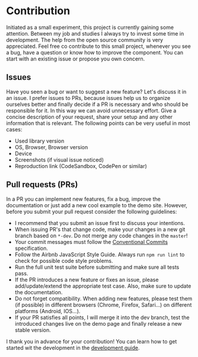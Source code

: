 # Contribution

Initiated as a small experiment, this project is currently gaining some attention.
Between my job and studies I always try to invest some time in development.
The help from the open source community is very appreciated.
Feel free co contribute to this small project, whenever you see a bug, have a question or know how to improve the component.
You can start with an existing issue or propose you own concern.

## Issues

Have you seen a bug or want to suggest a new feature? Let's discuss it in an issue. I prefer issues to PRs, because
issues help us to organize ourselves better and finally decide if a PR is necessary and who should be responsible for it.
In this way we can avoid unnecessary effort. Give a concise description of your request, share your setup and any other
information that is relevant. The following points can be very useful in most cases:

- Used library version
- OS, Browser, Browser version
- Device
- Screenshots (if visual issue noticed)
- Reproduction link (CodeSandbox, CodePen or similar)

## Pull requests (PRs)

In a PR you can implement new features, fix a bug, improve the documentation or just add a new cool example to the demo site.
However, before you submit your pull request consider the following guidelines:

- I recommend that you submit an issue first to discuss your intentions.
- When issuing PR's that change code, make your changes in a new git branch based on `*-dev`. Do not merge any code changes in the `master`!
- Your commit messages must follow the [Conventional Commits](https://www.conventionalcommits.org/en/v1.0.0/) specification.
- Follow the Airbnb JavaScript Style Guide. Always run `npm run lint` to check for possible code style problems.
- Run the full unit test suite before submitting and make sure all tests pass.
- If the PR introduces a new feature or fixes an issue, please add/update/extend the appropriate test case. Also, make sure to update the documentation.
- Do not forget compatibility. When adding new features, please test them (if possible) in different browsers (Chrome, Firefox, Safari...) on different platforms (Android, IOS...).
- If your PR satisfies all points, I will merge it into the dev branch, test the introduced changes live on the demo page and finally release a new stable version.

I thank you in advance for your contribution! You can learn how to get started wit the development in the [development guide](./development.md).
